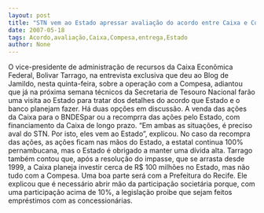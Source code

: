```yaml
---
layout: post
title: "STN vem ao Estado apressar avaliação do acordo entre Caixa e Compesa"
date: 2007-05-18
tags: Acordo,avaliação,Caixa,Compesa,entrega,Estado
author: None
---
```

O vice-presidente de administra&ccedil;&atilde;o de recursos da Caixa Econ&ocirc;mica Federal, Bolivar Tarrago, na entrevista exclusiva que deu ao Blog de Jamildo, nesta quinta-feira, sobre a opera&ccedil;&atilde;o com a Compesa, adiantou que j&aacute; na pr&oacute;xima semana t&eacute;cnicos da Secretaria de Tesouro Nacional far&atilde;o uma visita ao Estado para tratar dos detalhes do acordo que Estado e o banco planejam fazer.
H&aacute; duas op&ccedil;&otilde;es em discuss&atilde;o. A venda das a&ccedil;&otilde;es da Caixa para o BNDESpar ou a recomprra das a&ccedil;&otilde;es pelo Estado, com financiamento da Caixa de longo prazo. &ldquo;Em ambas as situa&ccedil;&otilde;es, &eacute; preciso aval do STN. Por isto, eles vem ao Estado&rdquo;, explicou.
No caso da recompra das a&ccedil;&otilde;es, as a&ccedil;&otilde;es ficam nas m&atilde;os do Estado, a estatal continua 100% pernambucana, mas o Estado &eacute; obrigado a manter uma d&iacute;vida alta.
Tarrago tamb&eacute;m contou que, ap&oacute;s a resolu&ccedil;&atilde;o do impasse, que se arrasta desde 1999, a Caixa planeja investir cerca de R$ 100 milh&otilde;es no Estado, mas n&atilde;o tudo com a Compesa. Uma boa parte ser&aacute; com a Prefeitura do Recife.
Ele explicou que &eacute; necess&aacute;rio abrir m&atilde;o da participa&ccedil;&atilde;o societ&aacute;ria porque, com uma participa&ccedil;&atilde;o acima de 10%, a legisla&ccedil;&atilde;o proibe que sejam feitos empr&eacute;stimos com as concession&aacute;rias.
 